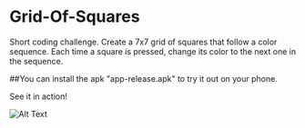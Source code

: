 # Grid-Of-Squares
Short coding challenge. Create a 7x7 grid of squares that follow a color sequence. Each time a square is pressed, change its color to the next one in the sequence.


##You can install the apk "app-release.apk" to try it out on your phone.


See it in action!

![Alt Text](https://i.imgur.com/QgV5Tn9.gif)